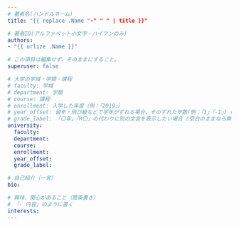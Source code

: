 ```yaml
---
# 著者名(ハンドルネーム)
title: "{{ replace .Name "-" " " | title }}"

# 著者ID(アルファベット小文字・ハイフンのみ)
authors:
- "{{ urlize .Name }}"

# この項目は編集せず、そのままにすること。
superuser: false

# 大学の学域・学類・課程
# faculty: 学域
# department: 学類
# course: 課程
# enrollment: 入学した年度（例：「2019」）
# year_offset: 留年・飛び級などで学年がずれる場合、そのずれた年数(例：「1」「-1」) (空白のままなら無視される)
# grade_label: 「〇年」「M〇」の代わりに別の文言を表示したい場合 (空白のままなら無視される)
university:
  faculty: 
  department: 
  course: 
  enrollment: 
  year_offset: 
  grade_label:

# 自己紹介（一言）
bio: 

# 興味、関心があること（箇条書き）
# 「- 内容」のように書く
interests:
---
```

